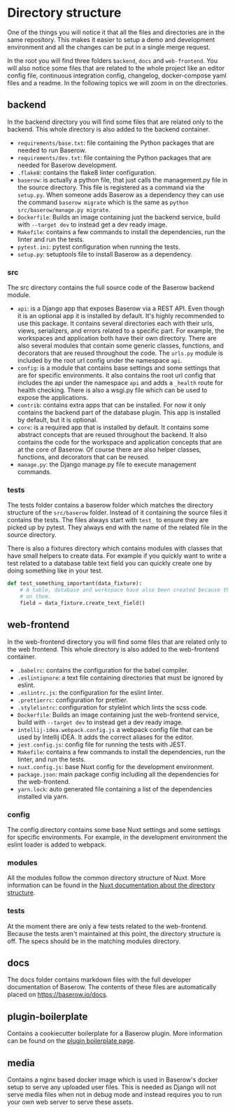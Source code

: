 # Directory structure

One of the things you will notice it that all the files and directories are in the 
same repository. This makes it easier to setup a demo and development environment and
all the changes can be put in a single merge request.

In the root you will find three folders `backend`, `docs` and `web-frontend`. You will
also notice some files that are related to the whole project like an editor config 
file, continuous integration config, changelog, docker-compose yaml files and a readme.
In the following topics we will zoom in on the directories.

## backend

In the backend directory you will find some files that are related only to the backend.
This whole directory is also added to the backend container.

* `requirements/base.txt`: file containing the Python packages that are needed to run 
  Baserow.
* `requirements/dev.txt`: file containing the Python packages that are needed for 
  Baserow development.
* `.flake8`: contains the flake8 linter configuration.
* `baserow`: is actually a python file, that just calls the management.py file in the 
  source directory. This file is registered as a command via the `setup.py`. When 
  someone adds Baserow as a dependency they can use the command `baserow migrate` which
  is the same as `python src/baserow/manage.py migrate`.
* `Dockerfile`: Builds an image containing just the backend service, build with 
   `--target dev` to instead get a dev ready image.
* `Makefile`: contains a few commands to install the dependencies, run the linter and
  run the tests.
* `pytest.ini`: pytest configuration when running the tests.
* `setup.py`: setuptools file to install Baserow as a dependency.

### src

The src directory contains the full source code of the Baserow backend module.

* `api`: is a Django app that exposes Baserow via a REST API. Even though it is an 
  optional app it is installed by default. It's highly recommended to use this package.
  It contains several directories each with their urls, views, serializers, and errors 
  related to a specific part. For example, the workspaces and application both have their 
  own directory. There are also several modules that contain some generic classes, 
  functions, and decorators that are reused throughout the code. The `urls.py` module
  is included by the root url config under the namespace `api`.
* `config`: is a module that contains base settings and some settings that are for
   specific environments. It also contains the root url config that includes the api 
   under the namespace `api` and adds a `_health` route for health checking. There is
   also a wsgi.py file which can be used to expose the applications.
* `contrib`: contains extra apps that can be installed. For now it only contains the
  backend part of the database plugin. This app is installed by default, but it is
  optional.
* `core`: is a required app that is installed by default. It contains some abstract
  concepts that are reused throughout the backend. It also contains the code for the 
  workspace and application concepts that are at the core of Baserow. Of course there are
  also helper classes, functions, and decorators that can be reused.
* `manage.py`: the Django manage.py file to execute management commands.

### tests

The tests folder contains a baserow folder which matches the directory structure of 
the `src/baserow` folder. Instead of it containing the source files it contains 
the tests. The files always start with `test_` to ensure they are picked up by
pytest. They always end with the name of the related file in the source directory.

There is also a fixtures directory which contains modules with classes that have small
helpers to create data. For example if you quickly want to write a test related to a
database table text field you can quickly create one by doing something like in your 
test.

```python
def test_something_important(data_fixture):
    # A table, database and workspace have also been created because the text field depends
    # on them.
    field = data_fixture.create_text_field()
```

## web-frontend

In the web-frontend directory you will find some files that are related only to the 
web frontend. This whole directory is also added to the web-frontend container.

* `.babelrc`: contains the configuration for the babel compiler.
* `.eslintignore`: a text file containing directories that must be ignored by eslint.
* `.eslintrc.js`: the configuration for the eslint linter.
* `.prettierrc`: configuration for prettier.
* `.stylelintrc`: configuration for stylelint which lints the scss code.
* `Dockerfile`:  Builds an image containing just the web-frontend service, build with
  `--target dev` to instead get a dev ready image.
* `intellij-idea.webpack.config.js` a webpack config file that can be used by Intellij
  iDEA. It adds the correct aliases for the editor.
* `jest.config.js`: config file for running the tests with JEST.
* `Makefile`: contains a few commands to install the dependencies, run the linter, and run 
  the tests.
* `nuxt.config.js`: base Nuxt config for the development environment.
* `package.json`: main package config including all the dependencies for the 
  web-frontend.
* `yarn.lock`: auto generated file containing a list of the dependencies installed via 
  yarn.
  
### config

The config directory contains some base Nuxt settings and some settings for specific
environments. For example, in the development environment the eslint loader is added to
webpack.

### modules

All the modules follow the common directory structure of Nuxt. More information can be 
found in the 
[Nuxt documentation about the directory structure](https://nuxtjs.org/guide/directory-structure/).

### tests

At the moment there are only a few tests related to the web-frontend. Because the tests
aren't maintained at this point, the directory structure is off. The specs should be in 
the matching modules directory.

## docs

The docs folder contains markdown files with the full developer documentation of 
Baserow. The contents of these files are automatically placed on 
https://baserow.io/docs.

## plugin-boilerplate

Contains a cookiecutter boilerplate for a Baserow plugin. More information can be found
on the [plugin boilerplate page](../plugins/boilerplate.md).

## media

Contains a nginx based docker image which is used in Baserow's docker setup to serve
any uploaded user files. This is needed as Django will not serve media files when
not in debug mode and instead requires you to run your own web server to serve these
assets.

